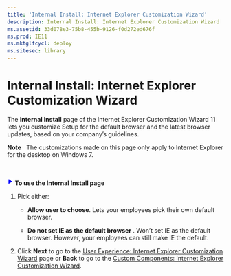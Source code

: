 ```yaml
---
title: 'Internal Install: Internet Explorer Customization Wizard'
description: Internal Install: Internet Explorer Customization Wizard
ms.assetid: 33d078e3-75b8-455b-9126-f0d272ed676f
ms.prod: IE11
ms.mktglfcycl: deploy
ms.sitesec: library
---
```


# Internal Install: Internet Explorer Customization Wizard


The **Internal Install** page of the Internet Explorer Customization Wizard 11 lets you customize Setup for the default browser and the latest browser updates, based on your company’s guidelines.

**Note**  
The customizations made on this page only apply to Internet Explorer for the desktop on Windows 7.

 

![](images/wedge.gif) **To use the Internal Install page**

1.  Pick either:

    -   **Allow user to choose**. Lets your employees pick their own default browser.

    -   **Do not set IE as the default browser** . Won’t set IE as the default browser. However, your employees can still make IE the default.

2.  Click **Next** to go to the [User Experience: Internet Explorer Customization Wizard](user-experience-internet-explorer-customization-wizard.md) page or **Back** to go to the [Custom Components: Internet Explorer Customization Wizard](custom-components-internet-explorer-customization-wizard.md).

 

 





